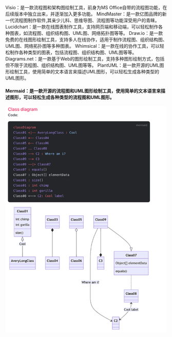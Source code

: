 Visio：是一款流程图和架构图绘制工具，前身为MS Office自带的流程图功能，在后续版本中独立出来，并逐渐加入更多功能。
MindMaster：是一款亿图品牌的新一代流程图制作软件,其亲少儿科、思维导图、流程图等功能深受用户的青睐。
Lucidchart：是一款在线图表制作工具，支持网页端和移动端，可以轻松制作各种图表，如流程图、组织结构图、UML图、网络拓扑图等等。
Draw.io：是一款免费的在线图形绘制工具，支持多人在线协作，适用于制作流程图、组织结构图、UML图、网络拓扑图等多种图表。
Whimsical：是一款在线的协作工具，可以轻松制作各种类型的图表，包括流程图、组织结构图、UML图等等。
Diagrams.net：是一款基于Web的图形绘制工具，支持多种图形绘制方式，包括但不限于流程图、组织结构图、UML图等等。
PlantUML：是一款开源的UML图形绘制工具，使用简单的文本语言来描述UML图形，可以轻松生成各种类型的UML图形。


#### Mermaid：是一款开源的流程图和UML图形绘制工具，使用简单的文本语言来描述图形，可以轻松生成各种类型的流程图和UML图形。

![](img/md-2023-09-15-23-39-51.png)